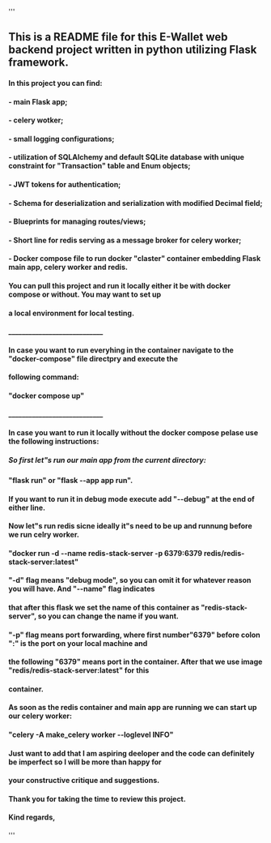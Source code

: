 '''
## This is a README file for this E-Wallet web backend project written in python utilizing Flask framework.
#### In this project you can find: 
#### - main Flask app;
#### - celery wotker;
#### - small logging configurations;
#### - utilization of SQLAlchemy and default SQLite database with unique constraint for "Transaction" table and Enum objects;
#### - JWT tokens for authentication; 
#### - Schema for deserialization and serialization with modified Decimal field;
#### - Blueprints for managing routes/views;
#### - Short line for redis serving as a message broker for celery worker;
#### - Docker compose file to run docker "claster" container embedding Flask main app, celery worker and redis.
#### You can pull this project and run it locally either it be with docker compose or without. You may want to set up
#### a local environment for local testing.
#### ____________________________

#### In case you want to run everyhing in the container navigate to the "docker-compose" file directpry and execute the 
#### following command:
#### "docker compose up"

#### ____________________________

#### In case you want to run it locally without the docker compose pelase use the following instructions:
##### So first let"s run our main app from the current directory:
#### "flask run" or "flask --app app run".
#### If you want to run it in debug mode execute add "--debug" at the end of either line.

#### Now let"s run redis sicne ideally it"s need to be up and runnung before we run celry worker.
#### "docker run -d --name redis-stack-server -p 6379:6379 redis/redis-stack-server:latest"
#### "-d" flag means "debug mode", so you can omit it for whatever reason you will have. And "--name" flag indicates
#### that after this flask we set the name of this container as "redis-stack-server", so you can change the name if you want.
#### "-p" flag means port forwarding, where first number"6379" before colon ":" is the port on your local machine and
#### the following "6379" means port in the container. After that we use image "redis/redis-stack-server:latest" for this
#### container.

#### As soon as the redis container and main app are running we can start up our celery worker:
#### "celery -A make_celery worker --loglevel INFO"


#### Just want to add that I am aspiring deeloper and the code can definitely be imperfect so I will be more than happy for
#### your constructive critique and suggestions.


#### Thank you for taking the time to review this project.

#### Kind regards,
'''

